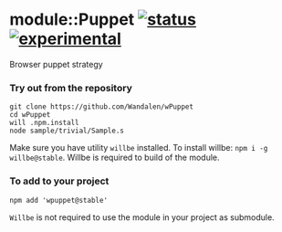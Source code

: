 
# module::Puppet [![status](https://github.com/Wandalen/wPuppet/actions/workflows/StandardPublish.yml/badge.svg)](https://github.com/Wandalen/wPuppet/actions/workflows/StandardPublish.yml) [![experimental](https://img.shields.io/badge/stability-experimental-orange.svg)](https://github.com/emersion/stability-badges#experimental)

Browser puppet strategy

### Try out from the repository

```
git clone https://github.com/Wandalen/wPuppet
cd wPuppet
will .npm.install
node sample/trivial/Sample.s
```

Make sure you have utility `willbe` installed. To install willbe: `npm i -g willbe@stable`. Willbe is required to build of the module.

### To add to your project

```
npm add 'wpuppet@stable'
```

`Willbe` is not required to use the module in your project as submodule.

